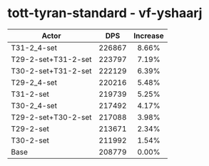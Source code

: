 # tott-tyran-standard - vf-yshaarj
| Actor | DPS | Increase |
|---|:---:|:---:|
|T31-2_4-set|226867|8.66%|
|T29-2-set+T31-2-set|223797|7.19%|
|T30-2-set+T31-2-set|222129|6.39%|
|T29-2_4-set|220216|5.48%|
|T31-2-set|219739|5.25%|
|T30-2_4-set|217492|4.17%|
|T29-2-set+T30-2-set|217088|3.98%|
|T29-2-set|213671|2.34%|
|T30-2-set|211992|1.54%|
|Base|208779|0.00%|
